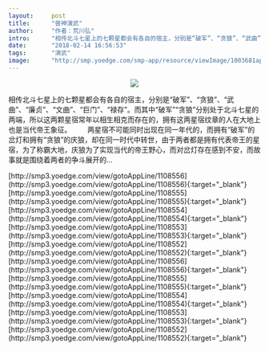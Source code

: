 ```yaml
---
layout:     post
title:      "兽神演武"
author:     "作者：荒川弘"
intro:      "相传北斗七星上的七颗星都会有各自的宿主，分别是“破军”、“贪狼”、“武曲”、“廉贞”、“文曲”、“巨门”、“禄存”。而其中“破军”“贪狼”分别处于北斗七星的两端，所以这两颗星宿常年以相生相克而存在的，拥有这两星宿纹章的人在大地上也是当代帝王象征。 　　两星宿不可能同时出现在同一年代的，而拥有“破军”的岔灯和拥有“贪狼”的庆狼，却在同一时代中转世，由于两者都是拥有代表帝王的星宿，为了称霸大地，庆狼为了实现当代的帝王野心，而对岔灯存在感到不安，而故事就是围绕着两者的争斗展开的..."
date:       "2018-02-14 16:56:53"
tags:       "演武"
image:      "http://smp.yoedge.com/smp-app/resource/viewImage/1003681appline.png"
---
```

<div style="text-align: center">
<p><img src="http://smp.yoedge.com/smp-app/resource/viewImage/1003681appline.png"/></p>
</div>
<p class="post-meta">
<span>相传北斗七星上的七颗星都会有各自的宿主，分别是“破军”、“贪狼”、“武曲”、“廉贞”、“文曲”、“巨门”、“禄存”。而其中“破军”“贪狼”分别处于北斗七星的两端，所以这两颗星宿常年以相生相克而存在的，拥有这两星宿纹章的人在大地上也是当代帝王象征。 　　两星宿不可能同时出现在同一年代的，而拥有“破军”的岔灯和拥有“贪狼”的庆狼，却在同一时代中转世，由于两者都是拥有代表帝王的星宿，为了称霸大地，庆狼为了实现当代的帝王野心，而对岔灯存在感到不安，而故事就是围绕着两者的争斗展开的...</span>
</p>
[http://smp3.yoedge.com/view/gotoAppLine/1108556](http://smp3.yoedge.com/view/gotoAppLine/1108556){:target="_blank"}
[http://smp3.yoedge.com/view/gotoAppLine/1108555](http://smp3.yoedge.com/view/gotoAppLine/1108555){:target="_blank"}
[http://smp3.yoedge.com/view/gotoAppLine/1108554](http://smp3.yoedge.com/view/gotoAppLine/1108554){:target="_blank"}
[http://smp3.yoedge.com/view/gotoAppLine/1108553](http://smp3.yoedge.com/view/gotoAppLine/1108553){:target="_blank"}
[http://smp3.yoedge.com/view/gotoAppLine/1108552](http://smp3.yoedge.com/view/gotoAppLine/1108552){:target="_blank"}
[http://smp3.yoedge.com/view/gotoAppLine/1108556](http://smp3.yoedge.com/view/gotoAppLine/1108556){:target="_blank"}
[http://smp3.yoedge.com/view/gotoAppLine/1108555](http://smp3.yoedge.com/view/gotoAppLine/1108555){:target="_blank"}
[http://smp3.yoedge.com/view/gotoAppLine/1108554](http://smp3.yoedge.com/view/gotoAppLine/1108554){:target="_blank"}
[http://smp3.yoedge.com/view/gotoAppLine/1108553](http://smp3.yoedge.com/view/gotoAppLine/1108553){:target="_blank"}
[http://smp3.yoedge.com/view/gotoAppLine/1108552](http://smp3.yoedge.com/view/gotoAppLine/1108552){:target="_blank"}


